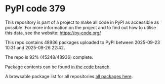 # PyPI code 379

This repository is part of a project to make all code in PyPI as accessible as possible. For more information 
on the project and to find out how to utilise this data, see the website: https://py-code.org/

This repo contains 48936 packages uploaded to PyPI between 
2025-09-23 10:31 and 2025-09-26 22:42.

The repo is 92% (45248/48936) complete.

Package contents can be found [in the code branch](https://github.com/pypi-data/pypi-mirror-379/tree/code/packages).

A browsable package list for all repositories [all packages here](https://py-code.org/repositories/pypi-mirror-379).


